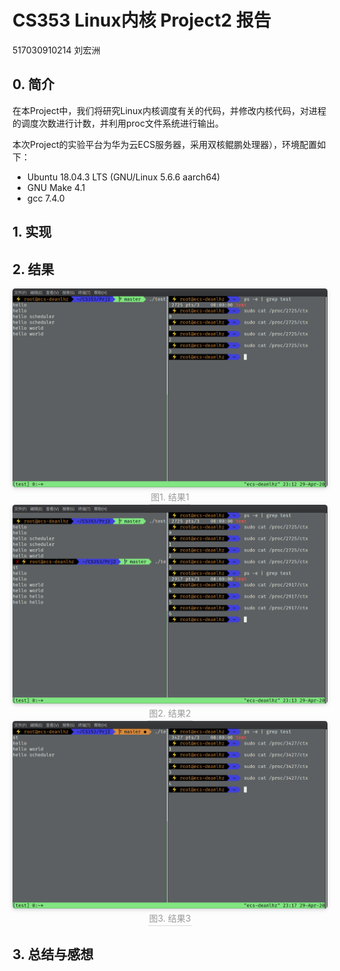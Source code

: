 # CS353 Linux内核 Project2 报告

517030910214 刘宏洲

## 0. 简介

在本Project中，我们将研究Linux内核调度有关的代码，并修改内核代码，对进程的调度次数进行计数，并利用proc文件系统进行输出。

本次Project的实验平台为华为云ECS服务器，采用双核鲲鹏处理器），环境配置如下：

- Ubuntu 18.04.3 LTS (GNU/Linux 5.6.6 aarch64)
- GNU Make 4.1
- gcc 7.4.0

## 1. 实现

## 2. 结果

<center>
    <img style="border-radius: 0.3125em;
    box-shadow: 0 2px 4px 0 rgba(34,36,38,.12),0 2px 10px 0 rgba(34,36,38,.08);" 
    src="pic/1.png">
    <br>
    <div style="color:orange; border-bottom: 1px solid #d9d9d9;
    display: inline-block;
    color: #999;
    padding: 2px;">图1. 结果1</div>
</center>

<center>
    <img style="border-radius: 0.3125em;
    box-shadow: 0 2px 4px 0 rgba(34,36,38,.12),0 2px 10px 0 rgba(34,36,38,.08);" 
    src="pic/2.png">
    <br>
    <div style="color:orange; border-bottom: 1px solid #d9d9d9;
    display: inline-block;
    color: #999;
    padding: 2px;">图2. 结果2</div>
</center>

<center>
    <img style="border-radius: 0.3125em;
    box-shadow: 0 2px 4px 0 rgba(34,36,38,.12),0 2px 10px 0 rgba(34,36,38,.08);" 
    src="pic/3.png">
    <br>
    <div style="color:orange; border-bottom: 1px solid #d9d9d9;
    display: inline-block;
    color: #999;
    padding: 2px;">图3. 结果3</div>
</center>

## 3. 总结与感想